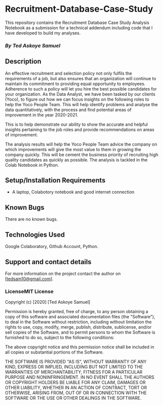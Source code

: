 # Recruitment-Database-Case-Study
This repository contains the Recruitment Database Case Study Analysis Notebook as a submission for a technical addendum including code that I have developed to build my analyses. 

### *By Ted Askoye Samuel* 

## Description
An effective recruitment and selection policy not only fulfils the requirements of a job, but also ensures that an organization will continue to maintain its commitment to providing equal opportunity to employees. 
Adherence to such a policy will let you hire the best possible candidates for your organization. As the Data Analyst, we have been tasked by our clients (Yoco), to figure out how we can focus insights on the following roles to help the Yoco People Team. 
This will help identify problems and analyse the data quantitatively, with the process and find potential areas of improvement in the year 2020-2021. 

This is to help demonstrate our ability to show the accurate and helpful insights pertaining to the job roles and provide recommendations on areas of improvement. 

The analysis results will help the Yoco People Team advice the company on which improvements will give the most value to them in growing the company quickly. This will be cement the business priority of recruiting high quality candidates as quickly as possible.
The analysis is tackled in the Colab Notebook in Python.

## Setup/Installation Requirements
* A laptop, Colabotory notebook and good internet connection

## Known Bugs
There are no known bugs.
## Technologies Used
Google Colaboratory, Github Account, Python.
## Support and contact details
For more information on the project contact the author on [tedsam10@gmail.com].
### LicenseMIT License

Copyright (c) [2020] [Ted Askoye Samuel]

Permission is hereby granted, free of charge, to any person obtaining a copy
of this software and associated documentation files (the "Software"), to deal
in the Software without restriction, including without limitation the rights
to use, copy, modify, merge, publish, distribute, sublicense, and/or sell
copies of the Software, and to permit persons to whom the Software is
furnished to do so, subject to the following conditions:

The above copyright notice and this permission notice shall be included in all
copies or substantial portions of the Software.

THE SOFTWARE IS PROVIDED "AS IS", WITHOUT WARRANTY OF ANY KIND, EXPRESS OR
IMPLIED, INCLUDING BUT NOT LIMITED TO THE WARRANTIES OF MERCHANTABILITY,
FITNESS FOR A PARTICULAR PURPOSE AND NONINFRINGEMENT. IN NO EVENT SHALL THE
AUTHORS OR COPYRIGHT HOLDERS BE LIABLE FOR ANY CLAIM, DAMAGES OR OTHER
LIABILITY, WHETHER IN AN ACTION OF CONTRACT, TORT OR OTHERWISE, ARISING FROM,
OUT OF OR IN CONNECTION WITH THE SOFTWARE OR THE USE OR OTHER DEALINGS IN THE
SOFTWARE.
